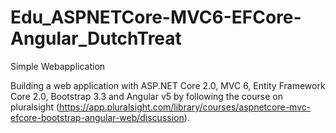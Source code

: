 # Edu_ASPNETCore-MVC6-EFCore-Angular_DutchTreat
Simple Webapplication  

Building a web application with ASP.NET Core 2.0, MVC 6, Entity Framework Core 2.0, Bootstrap 3.3 and Angular v5 by following the course on pluralsight (https://app.pluralsight.com/library/courses/aspnetcore-mvc-efcore-bootstrap-angular-web/discussion).
